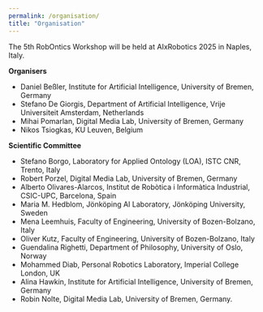 ```yaml
---
permalink: /organisation/
title: "Organisation"
---
```


The 5th RobOntics Workshop will be held at AIxRobotics 2025 in Naples, Italy.

**Organisers**

- Daniel Beßler, Institute for Artificial Intelligence, University of Bremen, Germany
- Stefano De Giorgis, Department of Artificial Intelligence, Vrije Universiteit Amsterdam, Netherlands
- Mihai Pomarlan, Digital Media Lab, University of Bremen, Germany
- Nikos Tsiogkas, KU Leuven, Belgium

**Scientific Committee**

- Stefano Borgo, Laboratory for Applied Ontology (LOA), ISTC CNR, Trento, Italy
- Robert Porzel, Digital Media Lab, University of Bremen, Germany
- Alberto Olivares-Alarcos, Institut de Robòtica i Informàtica Industrial, CSIC-UPC, Barcelona, Spain
- Maria M. Hedblom, Jönköping AI Laboratory, Jönköping University, Sweden​
- Mena Leemhuis, Faculty of Engineering, University of Bozen-Bolzano, Italy​
- Oliver Kutz, Faculty of Engineering, University of Bozen-Bolzano, Italy​
- Guendalina Righetti, Department of Philosophy, University of Oslo, Norway​
- Mohammed Diab, Personal Robotics Laboratory, Imperial College London, UK
- Alina Hawkin, Institute for Artificial Intelligence, University of Bremen, Germany
- Robin Nolte, Digital Media Lab, University of Bremen, Germany.

